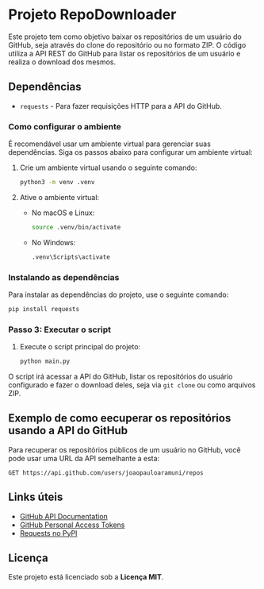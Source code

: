 # Projeto RepoDownloader

Este projeto tem como objetivo baixar os repositórios de um usuário do GitHub, seja através do clone do repositório ou no formato ZIP. O código utiliza a API REST do GitHub para listar os repositórios de um usuário e realiza o download dos mesmos.

## Dependências

- `requests` - Para fazer requisições HTTP para a API do GitHub.

### Como configurar o ambiente

É recomendável usar um ambiente virtual para gerenciar suas dependências. Siga os passos abaixo para configurar um ambiente virtual:

1. Crie um ambiente virtual usando o seguinte comando:

    ```bash
    python3 -m venv .venv
    ```

2. Ative o ambiente virtual:
    - No macOS e Linux:
        ```bash
        source .venv/bin/activate
        ```
    - No Windows:
        ```bash
        .venv\Scripts\activate
        ```

### Instalando as dependências

Para instalar as dependências do projeto, use o seguinte comando:

```bash
pip install requests
```

### Passo 3: Executar o script

1. Execute o script principal do projeto:

    ```bash
    python main.py
    ```

O script irá acessar a API do GitHub, listar os repositórios do usuário configurado e fazer o download deles, seja via `git clone` ou como arquivos ZIP.

## Exemplo de como eecuperar os repositórios usando a API do GitHub

Para recuperar os repositórios públicos de um usuário no GitHub, você pode usar uma URL da API semelhante a esta:

```
GET https://api.github.com/users/joaopauloaramuni/repos
```

## Links úteis

- [GitHub API Documentation](https://docs.github.com/pt/rest/about-the-rest-api)
- [GitHub Personal Access Tokens](https://github.com/settings/tokens)
- [Requests no PyPI](https://pypi.org/project/requests/)

## Licença

Este projeto está licenciado sob a **Licença MIT**.
